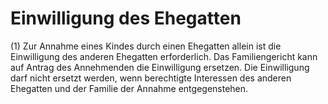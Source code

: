 # Einwilligung des Ehegatten

(1) Zur Annahme eines Kindes durch einen Ehegatten allein ist die Einwilligung des anderen Ehegatten erforderlich. Das Familiengericht kann auf Antrag des Annehmenden die Einwilligung ersetzen. Die Einwilligung darf nicht ersetzt werden, wenn berechtigte Interessen des anderen Ehegatten und der Familie der Annahme entgegenstehen.